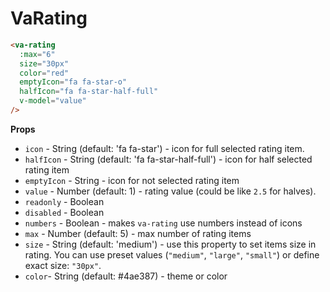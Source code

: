# VaRating

```html
<va-rating
  :max="6"
  size="30px"
  color="red"
  emptyIcon="fa fa-star-o"
  halfIcon="fa fa-star-half-full"
  v-model="value"
/>
```

**Props**
* `icon` - String (default: 'fa fa-star') - icon for full selected rating item.
* `halfIcon` - String (default: 'fa fa-star-half-full') - icon for half selected rating item
* `emptyIcon` - String - icon for not selected rating item
* `value` - Number (default: 1) - rating value (could be like `2.5` for halves).
* `readonly` - Boolean
* `disabled` - Boolean
* `numbers` - Boolean - makes `va-rating` use numbers instead of icons
* `max` - Number (default: 5) - max number of rating items
* `size` - String (default: 'medium') - use this property to set items size in rating. You can use preset values (`"medium"`, `"large"`, `"small"`) or define exact size: `"30px"`.
* `color`- String (default: #4ae387) - theme or color
